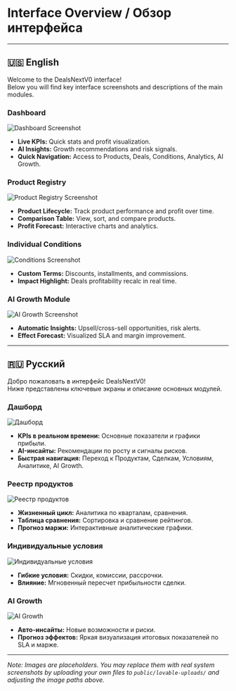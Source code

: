 
# Interface Overview / Обзор интерфейса

---

## 🇺🇸 English

Welcome to the DealsNextV0 interface!  
Below you will find key interface screenshots and descriptions of the main modules.

### Dashboard

![Dashboard Screenshot](./public/lovable-uploads/photo-1488590528505-98d2b5aba04b.jpg)

- **Live KPIs:** Quick stats and profit visualization.
- **AI Insights:** Growth recommendations and risk signals.
- **Quick Navigation:** Access to Products, Deals, Conditions, Analytics, AI Growth.

### Product Registry

![Product Registry Screenshot](./public/lovable-uploads/photo-1486312338219-ce68d2c6f44d.jpg)

- **Product Lifecycle:** Track product performance and profit over time.
- **Comparison Table:** View, sort, and compare products.
- **Profit Forecast:** Interactive charts and analytics.

### Individual Conditions

![Conditions Screenshot](./public/lovable-uploads/photo-1498050108023-c5249f4df085.jpg)

- **Custom Terms:** Discounts, installments, and commissions.
- **Impact Highlight:** Deals profitability recalc in real time.

### AI Growth Module

![AI Growth Screenshot](./public/lovable-uploads/photo-1461749280684-dccba630e2f6.jpg)

- **Automatic Insights:** Upsell/cross-sell opportunities, risk alerts.
- **Effect Forecast:** Visualized SLA and margin improvement.

---

## 🇷🇺 Русский

Добро пожаловать в интерфейс DealsNextV0!  
Ниже представлены ключевые экраны и описание основных модулей.

### Дашборд

![Дашборд](./public/lovable-uploads/photo-1488590528505-98d2b5aba04b.jpg)

- **KPIs в реальном времени:** Основные показатели и графики прибыли.
- **AI-инсайты:** Рекомендации по росту и сигналы рисков.
- **Быстрая навигация:** Переход к Продуктам, Сделкам, Условиям, Аналитике, AI Growth.

### Реестр продуктов

![Реестр продуктов](./public/lovable-uploads/photo-1486312338219-ce68d2c6f44d.jpg)

- **Жизненный цикл:** Аналитика по кварталам, сравнения.
- **Таблица сравнения:** Сортировка и сравнение рейтингов.
- **Прогноз маржи:** Интерактивные аналитические графики.

### Индивидуальные условия

![Индивидуальные условия](./public/lovable-uploads/photo-1498050108023-c5249f4df085.jpg)

- **Гибкие условия:** Скидки, комиссии, рассрочки.
- **Влияние:** Мгновенный пересчет прибыльности сделки.

### AI Growth

![AI Growth](./public/lovable-uploads/photo-1461749280684-dccba630e2f6.jpg)

- **Авто-инсайты:** Новые возможности и риски.
- **Прогноз эффектов:** Яркая визуализация итоговых показателей по SLA и марже.

---

*Note: Images are placeholders. You may replace them with real system screenshots by uploading your own files to `public/lovable-uploads/` and adjusting the image paths above.*
